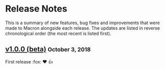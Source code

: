 # Release Notes

This is a summary of new features, bug fixes and improvements that were made to Macron alongside each release. The updates are listed in reverse chronological order (the most recent is listed first).

## <a href='/'>v1.0.0 (beta)</a> <small>October 3, 2018</small>

First release :fox: :heart: :thumbsup:
